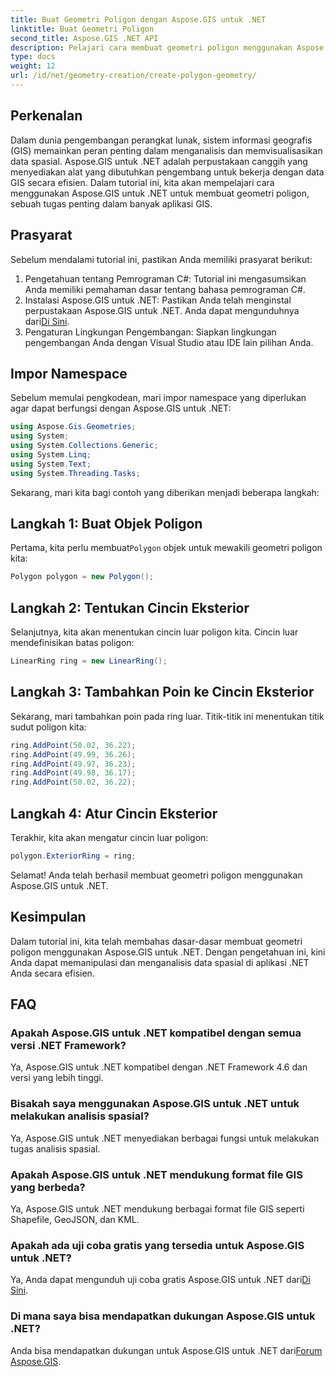 ```yaml
---
title: Buat Geometri Poligon dengan Aspose.GIS untuk .NET
linktitle: Buat Geometri Poligon
second_title: Aspose.GIS .NET API
description: Pelajari cara membuat geometri poligon menggunakan Aspose.GIS untuk .NET. Tutorial langkah demi langkah untuk pengembang .NET.
type: docs
weight: 12
url: /id/net/geometry-creation/create-polygon-geometry/
---
```

## Perkenalan
Dalam dunia pengembangan perangkat lunak, sistem informasi geografis (GIS) memainkan peran penting dalam menganalisis dan memvisualisasikan data spasial. Aspose.GIS untuk .NET adalah perpustakaan canggih yang menyediakan alat yang dibutuhkan pengembang untuk bekerja dengan data GIS secara efisien. Dalam tutorial ini, kita akan mempelajari cara menggunakan Aspose.GIS untuk .NET untuk membuat geometri poligon, sebuah tugas penting dalam banyak aplikasi GIS.
## Prasyarat
Sebelum mendalami tutorial ini, pastikan Anda memiliki prasyarat berikut:
1. Pengetahuan tentang Pemrograman C#: Tutorial ini mengasumsikan Anda memiliki pemahaman dasar tentang bahasa pemrograman C#.
2.  Instalasi Aspose.GIS untuk .NET: Pastikan Anda telah menginstal perpustakaan Aspose.GIS untuk .NET. Anda dapat mengunduhnya dari[Di Sini](https://releases.aspose.com/gis/net/).
3. Pengaturan Lingkungan Pengembangan: Siapkan lingkungan pengembangan Anda dengan Visual Studio atau IDE lain pilihan Anda.

## Impor Namespace
Sebelum memulai pengkodean, mari impor namespace yang diperlukan agar dapat berfungsi dengan Aspose.GIS untuk .NET:
```csharp
using Aspose.Gis.Geometries;
using System;
using System.Collections.Generic;
using System.Linq;
using System.Text;
using System.Threading.Tasks;
```

Sekarang, mari kita bagi contoh yang diberikan menjadi beberapa langkah:
## Langkah 1: Buat Objek Poligon
 Pertama, kita perlu membuat`Polygon` objek untuk mewakili geometri poligon kita:
```csharp
Polygon polygon = new Polygon();
```
## Langkah 2: Tentukan Cincin Eksterior
Selanjutnya, kita akan menentukan cincin luar poligon kita. Cincin luar mendefinisikan batas poligon:
```csharp
LinearRing ring = new LinearRing();
```
## Langkah 3: Tambahkan Poin ke Cincin Eksterior
Sekarang, mari tambahkan poin pada ring luar. Titik-titik ini menentukan titik sudut poligon kita:
```csharp
ring.AddPoint(50.02, 36.22);
ring.AddPoint(49.99, 36.26);
ring.AddPoint(49.97, 36.23);
ring.AddPoint(49.98, 36.17);
ring.AddPoint(50.02, 36.22);
```
## Langkah 4: Atur Cincin Eksterior
Terakhir, kita akan mengatur cincin luar poligon:
```csharp
polygon.ExteriorRing = ring;
```
Selamat! Anda telah berhasil membuat geometri poligon menggunakan Aspose.GIS untuk .NET.

## Kesimpulan
Dalam tutorial ini, kita telah membahas dasar-dasar membuat geometri poligon menggunakan Aspose.GIS untuk .NET. Dengan pengetahuan ini, kini Anda dapat memanipulasi dan menganalisis data spasial di aplikasi .NET Anda secara efisien.
## FAQ
### Apakah Aspose.GIS untuk .NET kompatibel dengan semua versi .NET Framework?
Ya, Aspose.GIS untuk .NET kompatibel dengan .NET Framework 4.6 dan versi yang lebih tinggi.
### Bisakah saya menggunakan Aspose.GIS untuk .NET untuk melakukan analisis spasial?
Ya, Aspose.GIS untuk .NET menyediakan berbagai fungsi untuk melakukan tugas analisis spasial.
### Apakah Aspose.GIS untuk .NET mendukung format file GIS yang berbeda?
Ya, Aspose.GIS untuk .NET mendukung berbagai format file GIS seperti Shapefile, GeoJSON, dan KML.
### Apakah ada uji coba gratis yang tersedia untuk Aspose.GIS untuk .NET?
 Ya, Anda dapat mengunduh uji coba gratis Aspose.GIS untuk .NET dari[Di Sini](https://releases.aspose.com/).
### Di mana saya bisa mendapatkan dukungan Aspose.GIS untuk .NET?
 Anda bisa mendapatkan dukungan untuk Aspose.GIS untuk .NET dari[Forum Aspose.GIS](https://forum.aspose.com/c/gis/33).